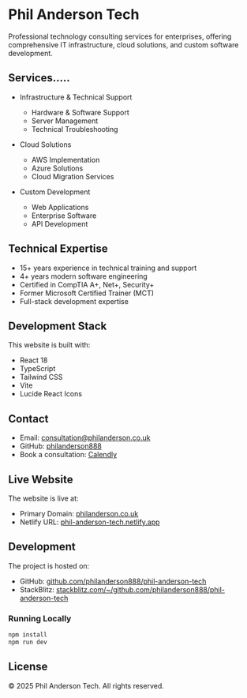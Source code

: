 # Phil Anderson Tech

Professional technology consulting services for enterprises, offering comprehensive IT infrastructure, cloud solutions, and custom software development.

## Services.....

- Infrastructure & Technical Support
  - Hardware & Software Support
  - Server Management
  - Technical Troubleshooting

- Cloud Solutions
  - AWS Implementation
  - Azure Solutions
  - Cloud Migration Services

- Custom Development
  - Web Applications
  - Enterprise Software
  - API Development

## Technical Expertise

- 15+ years experience in technical training and support
- 4+ years modern software engineering
- Certified in CompTIA A+, Net+, Security+
- Former Microsoft Certified Trainer (MCT)
- Full-stack development expertise

## Development Stack

This website is built with:

- React 18
- TypeScript
- Tailwind CSS
- Vite
- Lucide React Icons

## Contact

- Email: consultation@philanderson.co.uk
- GitHub: [philanderson888](https://github.com/philanderson888)
- Book a consultation: [Calendly](https://calendly.com/philanderson888/30min)

## Live Website

The website is live at:
- Primary Domain: [philanderson.co.uk](https://philanderson.co.uk)
- Netlify URL: [phil-anderson-tech.netlify.app](https://phil-anderson-tech.netlify.app)

## Development

The project is hosted on:
- GitHub: [github.com/philanderson888/phil-anderson-tech](https://github.com/philanderson888/phil-anderson-tech)
- StackBlitz: [stackblitz.com/~/github.com/philanderson888/phil-anderson-tech](https://stackblitz.com/~/github.com/philanderson888/phil-anderson-tech)

### Running Locally

```bash
npm install
npm run dev
```

## License

© 2025 Phil Anderson Tech. All rights reserved.
